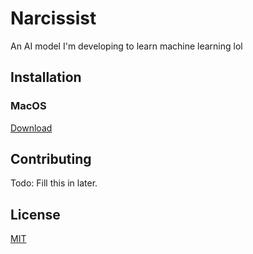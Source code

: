 # Narcissist

An AI model I'm developing to learn machine learning lol

## Installation
### MacOS
[Download]()

## Contributing
Todo: Fill this in later.
## License

[MIT](https://choosealicense.com/licenses/mit/)